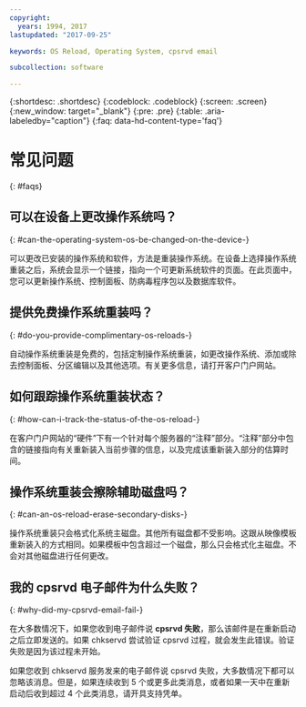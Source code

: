 ```yaml
---
copyright:
  years: 1994, 2017
lastupdated: "2017-09-25"

keywords: OS Reload, Operating System, cpsrvd email

subcollection: software

---
```


{:shortdesc: .shortdesc}
{:codeblock: .codeblock}
{:screen: .screen}
{:new_window: target="_blank"}
{:pre: .pre}
{:table: .aria-labeledby="caption"}
{:faq: data-hd-content-type='faq'}

# 常见问题
{: #faqs}

## 可以在设备上更改操作系统吗？
{: #can-the-operating-system-os-be-changed-on-the-device-}

可以更改已安装的操作系统和软件，方法是重装操作系统<!--[OS Reload](perform-os-reload-device.html){:new_window}-->。在设备上选择操作系统重装之后，系统会显示一个链接，指向一个可更新系统软件的页面。在此页面中，您可以更新操作系统、控制面板、防病毒程序包以及数据库软件。

## 提供免费操作系统重装吗？
{: #do-you-provide-complimentary-os-reloads-}

自动操作系统重装是免费的，包括定制操作系统重装，如更改操作系统、添加或除去控制面板、分区编辑以及其他选项。有关更多信息，请打开客户门户网站。

## 如何跟踪操作系统重装状态？
{: #how-can-i-track-the-status-of-the-os-reload-}

在客户门户网站的“硬件”下有一个针对每个服务器的“注释”部分。“注释”部分中包含的链接指向有关重新装入当前步骤的信息，以及完成该重新装入部分的估算时间。

## 操作系统重装会擦除辅助磁盘吗？
{: #can-an-os-reload-erase-secondary-disks-}

操作系统重装只会格式化系统主磁盘。其他所有磁盘都不受影响。这跟从映像模板重新装入的方式相同。如果模板中包含超过一个磁盘，那么只会格式化主磁盘。不会对其他磁盘进行任何更改。

## 我的 cpsrvd 电子邮件为什么失败？
{: #why-did-my-cpsrvd-email-fail-}

在大多数情况下，如果您收到电子邮件说 **cpsrvd 失败**，那么该邮件是在重新启动之后立即发送的。如果 chkservd 尝试验证 cpsrvd 过程，就会发生此错误。验证失败是因为该过程未开始。

如果您收到 chkservd 服务发来的电子邮件说 cpsrvd 失败，大多数情况下都可以忽略该消息。但是，如果连续收到 5 个或更多此类消息，或者如果一天中在重新启动后收到超过 4 个此类消息，请开具支持凭单。
